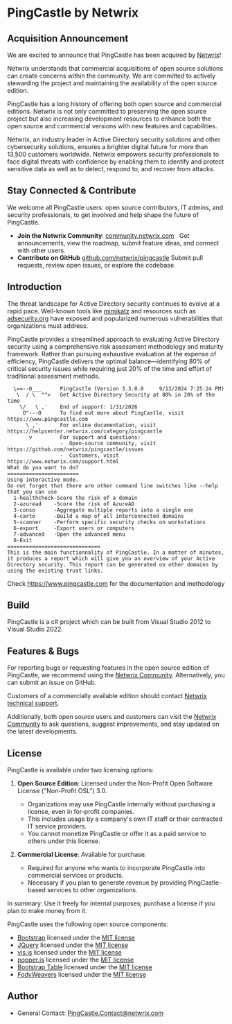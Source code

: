 
# PingCastle by Netwrix

## Acquisition Announcement

We are excited to announce that PingCastle has been acquired by [Netwrix](http://www.netwrix.com/)!

Netwrix understands that commercial acquisitions of open source solutions can create concerns within the community. We are committed to actively stewarding the project and maintaining the availability of the open source edition.

PingCastle has a long history of offering both open source and commercial editions. Netwrix is not only committed to preserving the open source project but also increasing development resources to enhance both the open source and commercial versions with new features and capabilities.

Netwrix, an industry leader in Active Directory security solutions and other cybersecurity solutions, ensures a brighter digital future for more than 13,500 customers worldwide. Netwrix empowers security professionals to face digital threats with confidence by enabling them to identify and protect sensitive data as well as to detect, respond to, and recover from attacks.

## Stay Connected & Contribute
 
We welcome all PingCastle users: open source contributors, IT admins, and security professionals, to get involved and help shape the future of PingCastle.
 
- **Join the Netwrix Community**: [community.netwrix.com](https://community.netwrix.com)&nbsp;&nbsp; 
Get announcements, view the roadmap, submit feature ideas, and connect with other users.
- **Contribute on GitHub** [github.com/netwrix/pingcastle](https://github.com/netwrix/pingcastle)
Submit pull requests, review open issues, or explore the codebase.&nbsp; 

## Introduction

The threat landscape for Active Directory security continues to evolve at a rapid pace.
Well-known tools like [mimikatz](https://github.com/gentilkiwi/mimikatz) and resources such as [adsecurity.org](http://adsecurity.org/) have exposed and popularized numerous vulnerabilities that organizations must address.

PingCastle provides a streamlined approach to evaluating Active Directory security using a comprehensive risk assessment methodology and maturity framework.
Rather than pursuing exhaustive evaluation at the expense of efficiency, PingCastle delivers the optimal balance—identifying 80% of critical security issues while requiring just 20% of the time and effort of traditional assessment methods.

```plain
  \==--O___      PingCastle (Version 3.3.0.0     9/13/2024 7:25:24 PM)
   \  / \  "">   Get Active Directory Security at 80% in 20% of the time
    \/   \ ,'    End of support: 1/31/2026
     O"---O      To find out more about PingCastle, visit https://www.pingcastle.com         
      \ ,'       For online documentation, visit https://helpcenter.netwrix.com/category/pingcastle
       v         For support and questions:
                 -  Open-source community, visit https://github.com/netwrix/pingcastle/issues
                 -  Customers, visit https://www.netwrix.com/support.html      
What do you want to do?
=======================
Using interactive mode.
Do not forget that there are other command line switches like --help that you can use
  1-healthcheck-Score the risk of a domain
  2-azuread    -Score the risk of AzureAD
  3-conso      -Aggregate multiple reports into a single one
  4-carto      -Build a map of all interconnected domains
  5-scanner    -Perform specific security checks on workstations
  6-export     -Export users or computers
  7-advanced   -Open the advanced menu
  0-Exit
==============================
This is the main functionnality of PingCastle. In a matter of minutes, it produces a report which will give you an overview of your Active Directory security. This report can be generated on other domains by using the existing trust links.
```

Check <https://www.pingcastle.com> for the documentation and methodology

## Build

PingCastle is a c# project which can be built from Visual Studio 2012 to Visual Studio 2022.

## Features & Bugs

For reporting bugs or requesting features in the open source edition of PingCastle, we recommend using the [Netwrix Community](https://community.netwrix.com). Alternatively, you can submit an issue on GitHub.

Customers of a commercially available edition should contact [Netwrix technical support](https://www.netwrix.com/support.html).

Additionally, both open source users and customers can visit the [Netwrix Community](https://community.netwrix.com) to ask questions, suggest improvements, and stay updated on the latest developments.

## License

PingCastle is available under two licensing options:

1. **Open Source Edition**: Licensed under the Non-Profit Open Software License ("Non-Profit OSL") 3.0.
   * Organizations may use PingCastle internally without purchasing a license, even in for-profit companies.
   * This includes usage by a company's own IT staff or their contracted IT service providers.
   * You cannot monetize PingCastle or offer it as a paid service to others under this license.

2. **Commercial License**: Available for purchase.
   * Required for anyone who wants to incorporate PingCastle into commercial services or products.
   * Necessary if you plan to generate revenue by providing PingCastle-based services to other organizations.

In summary: Use it freely for internal purposes; purchase a license if you plan to make money from it.

PingCastle uses the following open source components:

* [Bootstrap](https://getbootstrap.com/) licensed under the [MIT license](https://tldrlegal.com/license/mit-license)
* [JQuery](https://jquery.org) licensed under the [MIT license](https://tldrlegal.com/license/mit-license)
* [vis.js](http://visjs.org/) licensed under the [MIT license](https://tldrlegal.com/license/mit-license)
* [popper.js](https://popper.js.org/) licensed under the [MIT license](https://tldrlegal.com/license/mit-license)
* [Bootstrap Table](https://bootstrap-table.com/) licensed under the [MIT license](https://tldrlegal.com/license/mit-license)
* [FodyWeavers](https://github.com/Fody/Fody) licensed under the [MIT license](https://tldrlegal.com/license/mit-license)

## Author

* General Contact: [PingCastle.Contact@netwrix.com](mailto:PingCastle.Contact@netwrix.com)